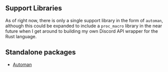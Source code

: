 ## Support Libraries

As of right now, there is only a single support library in the form of `automan`,
although this could be expanded to include a `proc_macro` library in the near
future when I get around to building my own Discord API wrapper for the Rust
language.


## Standalone packages

- [Automan](./automan)
